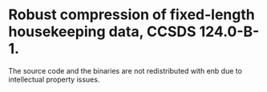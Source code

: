 # Robust compression of fixed-length housekeeping data, CCSDS 124.0-B-1.

The source code and the binaries are not redistributed with enb due to intellectual property issues.

